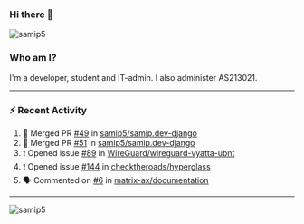 ### Hi there 👋

<img src="https://komarev.com/ghpvc/?username=samip5&style=flat-square" alt="samip5" />

### Who am I?
I'm a developer, student and IT-admin. I also administer AS213021.

---
### :zap: Recent Activity
<!--START_SECTION:activity-->
1. 🎉 Merged PR [#49](https://github.com/samip5/samip.dev-django/pull/49) in [samip5/samip.dev-django](https://github.com/samip5/samip.dev-django)
2. 🎉 Merged PR [#51](https://github.com/samip5/samip.dev-django/pull/51) in [samip5/samip.dev-django](https://github.com/samip5/samip.dev-django)
3. ❗️ Opened issue [#89](https://github.com/WireGuard/wireguard-vyatta-ubnt/issues/89) in [WireGuard/wireguard-vyatta-ubnt](https://github.com/WireGuard/wireguard-vyatta-ubnt)
4. ❗️ Opened issue [#144](https://github.com/checktheroads/hyperglass/issues/144) in [checktheroads/hyperglass](https://github.com/checktheroads/hyperglass)
5. 🗣 Commented on [#6](https://github.com/matrix-ax/documentation/issues/6) in [matrix-ax/documentation](https://github.com/matrix-ax/documentation)
<!--END_SECTION:activity-->
---

<img align="center" src="https://github-readme-stats.vercel.app/api?username=samip5&show_icons=true" alt="samip5" />
